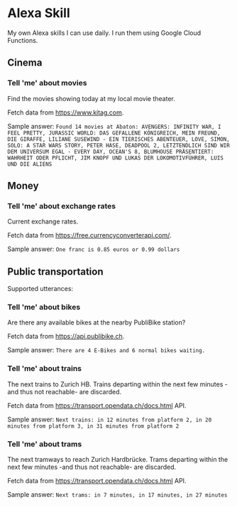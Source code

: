 # Alexa Skill

My own Alexa skills I can use daily.
I run them using Google Cloud Functions.

## Cinema
### Tell 'me' about movies
Find the movies showing today at my local movie theater.

Fetch data from https://www.kitag.com.

Sample answer:
`Found 14 movies at Abaton: AVENGERS: INFINITY WAR, I FEEL PRETTY, JURASSIC WORLD: DAS GEFALLENE KÖNIGREICH, MEIN FREUND, DIE GIRAFFE, LILIANE SUSEWIND - EIN TIERISCHES ABENTEUER, LOVE, SIMON, SOLO: A STAR WARS STORY, PETER HASE, DEADPOOL 2, LETZTENDLICH SIND WIR DEM UNIVERSUM EGAL - EVERY DAY, OCEAN'S 8, BLUMHOUSE PRÄSENTIERT: WAHRHEIT ODER PFLICHT, JIM KNOPF UND LUKAS DER LOKOMOTIVFÜHRER, LUIS UND DIE ALIENS`

## Money
### Tell 'me' about exchange rates
Current exchange rates.

Fetch data from https://free.currencyconverterapi.com/.

Sample answer:
`One franc is 0.85 euros or 0.99 dollars `

## Public transportation
Supported utterances:
### Tell 'me' about bikes
Are there any available bikes at the nearby PubliBike station?

Fetch data from https://api.publibike.ch.

Sample answer:
`There are 4 E-Bikes and 6 normal bikes waiting.`

### Tell 'me' about trains
The next trains to Zurich HB. Trains departing within the next few minutes -and thus not reachable- are discarded.

Fetch data from https://transport.opendata.ch/docs.html API.

Sample answer:
`Next trains: in 12 minutes from platform 2, in 20 minutes from platform 3, in 31 minutes from platform 2`

### Tell 'me' about trams
The next tramways to reach Zurich Hardbrücke. Trams departing within the next few minutes -and thus not reachable- are discarded.

Fetch data from https://transport.opendata.ch/docs.html API.

Sample answer:
`Next trams: in 7 minutes, in 17 minutes, in 27 minutes`
